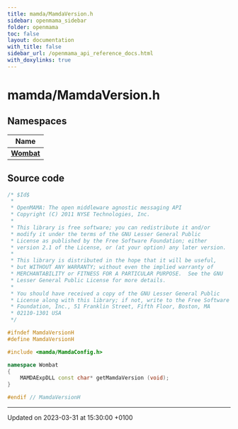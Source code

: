 ```yaml
---
title: mamda/MamdaVersion.h
sidebar: openmama_sidebar
folder: openmama
toc: false
layout: documentation
with_title: false
sidebar_url: /openmama_api_reference_docs.html
with_doxylinks: true
---
```


# mamda/MamdaVersion.h



## Namespaces

| Name           |
| -------------- |
| **[Wombat](namespaceWombat.html)**  |




## Source code

```cpp
/* $Id$
 *
 * OpenMAMA: The open middleware agnostic messaging API
 * Copyright (C) 2011 NYSE Technologies, Inc.
 *
 * This library is free software; you can redistribute it and/or
 * modify it under the terms of the GNU Lesser General Public
 * License as published by the Free Software Foundation; either
 * version 2.1 of the License, or (at your option) any later version.
 *
 * This library is distributed in the hope that it will be useful,
 * but WITHOUT ANY WARRANTY; without even the implied warranty of
 * MERCHANTABILITY or FITNESS FOR A PARTICULAR PURPOSE.  See the GNU
 * Lesser General Public License for more details.
 *
 * You should have received a copy of the GNU Lesser General Public
 * License along with this library; if not, write to the Free Software
 * Foundation, Inc., 51 Franklin Street, Fifth Floor, Boston, MA
 * 02110-1301 USA
 */

#ifndef MamdaVersionH
#define MamdaVersionH

#include <mamda/MamdaConfig.h>

namespace Wombat
{
    MAMDAExpDLL const char* getMamdaVersion (void);
}

#endif // MamdaVersionH
```


-------------------------------

Updated on 2023-03-31 at 15:30:00 +0100
